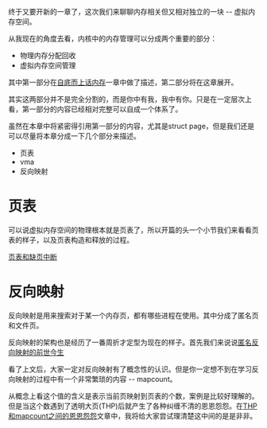 终于又要开新的一章了，这次我们来聊聊内存相关但又相对独立的一块 -- 虚拟内存空间。

从我现在的角度去看，内核中的内存管理可以分成两个重要的部分：

  * 物理内存分配回收
  * 虚拟内存空间管理

其中第一部分在[自底而上话内存][1]一章中做了描述，第二部分将在这章展开。

其实这两部分并不是完全分割的，而是你中有我，我中有你。只是在一定层次上看，第一部分的内容已经相对完整可以自成一个体系了。

虽然在本章中将紧密得引用第一部分的内容，尤其是struct page，但是我们还是可以尽量将本章分成一下几个部分来描述。

  * 页表
  * vma
  * 反向映射

# 页表

可以说虚拟内存空间的物理根本就是页表了，所以开篇的头一个小节我们来看看页表的样子，以及页表构造和释放的过程。

[页表和缺页中断][4]

# 反向映射

反向映射是用来搜索对于某一个内存页，都有哪些进程在使用。其中分成了匿名页和文件页。

反向映射的架构也是经历了一番周折才定型为现在的样子。首先我们来说说[匿名反向映射的前世今生][2]

看了上文后，大家一定对反向映射有了概念性的认识。但是你一定想不到在学习反向映射的过程中有一个非常繁琐的内容 -- mapcount。

从概念上看这个值的含义是表示当前页映射到页表的个数，案例是比较好理解的。但是当这个数遇到了透明大页(THP)后就产生了各种纠缠不清的恩恩怨怨。在[THP和mapcount之间的恩恩怨怨][3]文章中，我将给大家尝试理清楚这中间的是是非非。

[1]: /mm/00-memory_a_bottom_up_view.md
[2]: /virtual_mm/01-anon_rmap_history.md
[3]: /virtual_mm/02-thp_mapcount.md
[4]: /virtual_mm/03-page_table_fault.md
